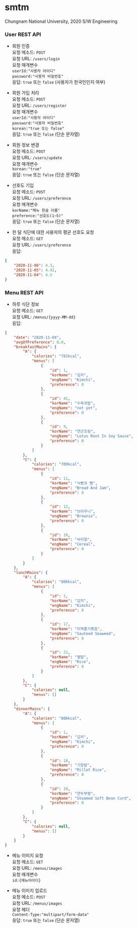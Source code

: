 # smtm
Chungnam National University, 2020 S/W Engineering

### User REST API

- 회원 인증
<br>요청 메소드: `POST`
<br>요청 URL: `/users/login`
<br>요청 매개변수
<br>`userId:"사용자 아이디"`
<br>`password:"사용자 비밀번호"`
<br>응답: `true` 또는 `false` (사용자가 한국인인지 여부)

- 회원 가입 처리
<br>요청 메소드: `POST`
<br>요청 URL: `/users/register`
<br>요청 매개변수
<br>`userId:"사용자 아이디"`
<br>`password:"사용자 비밀번호"`
<br>`korean:"true 또는 false"`
<br>응답: `true` 또는 `false` (단순 문자열)

- 회원 정보 변경
<br>요청 메소드: `POST`
<br>요청 URL: `/users/update`
<br>요청 매개변수
<br>`korean:"true"`
<br>응답: `true` 또는 `false` (단순 문자열)

- 선호도 기입
<br>요청 메소드: `POST`
<br>요청 URL: `/users/preference`
<br>요청 매개변수
<br>`korName:"메뉴 한글 이름"`
<br>`preference:"선호도(1~5)"`
<br>응답: `true` 또는 `false` (단순 문자열)

- 한 달 식단에 대한 사용자의 평균 선호도 요청
<br>요청 메소드: `GET`
<br>요청 URL: `/users/preference`
<br>응답:
```json
{
    "2020-11-06": 4.3,
    "2020-11-05": 4.42,
    "2020-11-04": 4.5
}
```

### Menu REST API

- 하루 식단 정보
<br>요청 메소드: `GET`
<br>요청 URL: `/menus/{yyyy-MM-dd}`
<br>응답:
```json
{
    "date": "2020-11-04",
    "avgOfPreference": 0.0,
    "breakfastMains": {
        "A": {
            "calories": "781kcal",
            "menus": [
                {
                    "id": 1,
                    "korName": "김치",
                    "engName": "Kimchi",
                    "preference": 0
                },
                {
                    "id": 41,
                    "korName": "수육국밥",
                    "engName": "not yet",
                    "preference": 0
                },
                {
                    "id": 9,
                    "korName": "연근조림",
                    "engName": "Lotus Root In Soy Sauce",
                    "preference": 0
                }
            ]
        },
        "C": {
            "calories": "709kcal",
            "menus": [
                {
                    "id": 11,
                    "korName": "식빵과 쨈",
                    "engName": "Bread And Jam",
                    "preference": 0
                },
                {
                    "id": 12,
                    "korName": "브라우니",
                    "engName": "Brownie",
                    "preference": 0
                },
                {
                    "id": 10,
                    "korName": "씨리얼",
                    "engName": "Cereal",
                    "preference": 0
                }
            ]
        }
    },
    "lunchMains": {
        "A": {
            "calories": "806kcal",
            "menus": [
                {
                    "id": 1,
                    "korName": "김치",
                    "engName": "Kimchi",
                    "preference": 0
                },
                {
                    "id": 17,
                    "korName": "미역줄기볶음",
                    "engName": "Sauteed Seaweed",
                    "preference": 0
                },
                {
                    "id": 21,
                    "korName": "쌀밥",
                    "engName": "Rice",
                    "preference": 0
                }
            ]
        },
        "C": {
            "calories": null,
            "menus": []
        }
    },
    "dinnerMains": {
        "A": {
            "calories": "806kcal",
            "menus": [
                {
                    "id": 1,
                    "korName": "김치",
                    "engName": "Kimchi",
                    "preference": 0
                },
                {
                    "id": 18,
                    "korName": "기장밥",
                    "engName": "Millet Rice",
                    "preference": 0
                },
                {
                    "id": 19,
                    "korName": "연두부찜",
                    "engName": "Steamed Soft Bean Curd",
                    "preference": 0
                }
            ]
        },
        "C": {
            "calories": null,
            "menus": []
        }
    }
}
```

- 메뉴 이미지 요청
<br>요청 메소드: `GET`
<br>요청 URL: `/menus/images`
<br>요청 매개변수
<br>`id:{메뉴아이디}`

- 메뉴 이미지 업로드
<br>요청 메소드: `POST`
<br>요청 URL: `/menus/images`
<br>요청 헤더
<br>`Content-Type:"multipart/form-data"`
<br>응답: `true` 또는 `false` (단순 문자열)